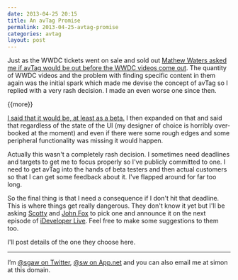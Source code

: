 ```yaml
---
date: 2013-04-25 20:15
title: An avTag Promise
permalink: 2013-04-25-avtag-promise
categories: avtag
layout: post
---
```


Just as the WWDC tickets went on sale and sold out [Mathew Waters asked me if avTag would be out before the WWDC videos come out](https://twitter.com/mathew_waters/status/327475269331992578). The quantity of WWDC videos and the problem with finding specific content in them again was the initial spark which made me devise the concept of avTag so I replied with a very rash decision. I made an even worse one since then.

{{more}}

[I said that it would be, at least as a beta.](https://twitter.com/sgaw/status/327476050437218304) I then expanded on that and said that regardless of the state of the UI (my designer of choice is horribly over-booked at the moment) and even if there were some rough edges and some peripheral functionality was missing it would happen.

Actually this wasn't a completely rash decision. I sometimes need deadlines and targets to get me to focus properly so I've publicly committed to one. I need to get avTag into the hands of beta testers and then actual customers so that I can get some feedback about it. I've flapped around for far too long.

So the final thing is that I need a consequence if I don't hit that deadline. This is where things get really dangerous. They don't know it yet but I'll be asking [Scotty](https://twitter.com/macdevnet) and [John Fox](https://twitter.com/djembe) to pick one and announce it on the next episode of [iDeveloper Live](http://ideveloper.tv/podcast/ideveloperlive.html). Feel free to make some suggestions to them too.

I'll post details of the one they choose here.

---

I’m [@sgaw on Twitter](http://twitter.com/sgaw), [@sw on App.net](https://alpha.app.net/sw) and you can also email me at simon at this domain.